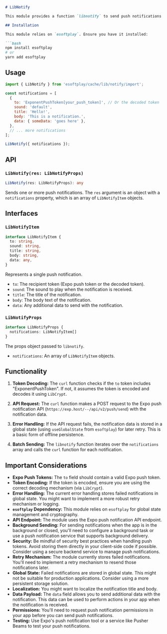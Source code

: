 ```markdown
# LibNotify

This module provides a function `libnotify` to send push notifications using Expo's push notification service. It handles decoding the recipient token (if necessary) and making the API request.  It also stores failed notifications for later retry.

## Installation

This module relies on `esoftplay`. Ensure you have it installed:

```bash
npm install esoftplay
# or
yarn add esoftplay
```

## Usage

```javascript
import { LibNotify } from 'esoftplay/cache/lib/notify/import';

const notifications = [
  {
    to: 'ExponentPushToken[your_push_token]', // Or the decoded token
    sound: 'default',
    title: 'Hello!',
    body: 'This is a notification.',
    data: { someData: 'goes here' },
  },
  // ... more notifications
];

LibNotify({ notifications });
```

## API

### `LibNotify(res: LibNotifyProps)`

```typescript
LibNotify(res: LibNotifyProps): any
```

Sends one or more push notifications.  The `res` argument is an object with a `notifications` property, which is an array of `LibNotifyItem` objects.

## Interfaces

### `LibNotifyItem`

```typescript
interface LibNotifyItem {
  to: string,
  sound: string,
  title: string,
  body: string,
  data: any,
}
```

Represents a single push notification.

*   `to`: The recipient token (Expo push token or the decoded token).
*   `sound`: The sound to play when the notification is received.
*   `title`: The title of the notification.
*   `body`: The body text of the notification.
*   `data`: Any additional data to send with the notification.

### `LibNotifyProps`

```typescript
interface LibNotifyProps {
  notifications: LibNotifyItem[]
}
```

The props object passed to `libnotify`.

*   `notifications`: An array of `LibNotifyItem` objects.

## Functionality

1. **Token Decoding:** The `curl` function checks if the `to` token includes "ExponentPushToken". If not, it assumes the token is encoded and decodes it using `LibCrypt`.

2. **API Request:** The `curl` function makes a POST request to the Expo push notification API (`https://exp.host/--/api/v2/push/send`) with the notification data.

3. **Error Handling:** If the API request fails, the notification data is stored in a global state (using `useGlobalState` from `esoftplay`) for later retry.  This is a basic form of offline persistence.

4. **Batch Sending:** The `libnotify` function iterates over the `notifications` array and calls the `curl` function for each notification.

## Important Considerations

*   **Expo Push Tokens:** The `to` field should contain a valid Expo push token.
*   **Token Encoding:** If the token is encoded, ensure you are using the correct decoding mechanism (via `LibCrypt`).
*   **Error Handling:** The current error handling stores failed notifications in global state. You might want to implement a more robust retry mechanism or logging.
*   **`esoftplay` Dependency:** This module relies on `esoftplay` for global state management and cryptography.
*   **API Endpoint:** The module uses the Expo push notification API endpoint.
*   **Background Sending:**  For sending notifications when the app is in the background or closed, you'll need to configure a background task or use a push notification service that supports background delivery.
*   **Security:** Be mindful of security best practices when handling push tokens.  Avoid storing them directly in your client-side code if possible.  Consider using a secure backend service to manage push notifications.
*   **Retry Mechanism:**  The module currently stores failed notifications.  You'll need to implement a retry mechanism to resend those notifications later.
* **Global State:** Failed notifications are stored in global state. This might not be suitable for production applications. Consider using a more persistent storage solution.
* **Localization:**  You might want to localize the notification title and body.
* **Data Payload:** The `data` field allows you to send additional data with the notification. This data can be used to perform actions in your app when the notification is received.
* **Permissions:**  You'll need to request push notification permissions in your app before you can send push notifications.
* **Testing:**  Use Expo's push notification tool or a service like Pusher Beams to test your push notifications.